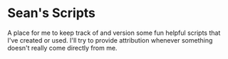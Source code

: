# Sean's Scripts

A place for me to keep track of and version some fun helpful scripts that I've created or used. I'll try to provide attribution whenever something doesn't really come directly from me.
